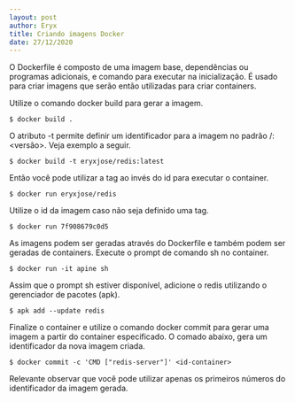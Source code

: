 ```yaml
---
layout: post
author: Eryx
title: Criando imagens Docker
date: 27/12/2020
---
```


O Dockerfile é composto de uma imagem base, dependências ou programas adicionais, e comando para executar na inicialização. É usado para criar imagens que serão então utilizadas para criar containers. 

Utilize o comando docker build para gerar a imagem.

    $ docker build .

O atributo -t permite definir um identificador para a imagem no padrão  <user-docker>/<tag-imagem>:<versão>. Veja exemplo a seguir.

    $ docker build -t eryxjose/redis:latest

Então você pode utilizar a tag ao invés do id para executar o container.

    $ docker run eryxjose/redis

Utilize o id da imagem caso não seja definido uma tag.

    $ docker run 7f908679c0d5

As imagens podem ser geradas através do Dockerfile e também podem ser geradas de containers. Execute o prompt de comando sh no container.

    $ docker run -it apine sh

Assim que o prompt sh estiver disponível, adicione o redis utilizando o gerenciador de pacotes (apk).

    $ apk add --update redis

Finalize o container e utilize o comando docker commit para gerar uma imagem a partir do container especificado. O comado abaixo, gera um identificador da nova imagem criada. 

    $ docker commit -c 'CMD ["redis-server"]' <id-container>

Relevante observar que você pode utilizar apenas os primeiros números do identificador da imagem gerada.


